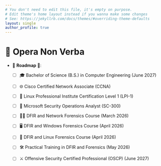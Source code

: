 ```yaml
---
# You don't need to edit this file, it's empty on purpose.
# Edit theme's home layout instead if you wanna make some changes
# See: https://jekyllrb.com/docs/themes/#overriding-theme-defaults
layout: single
author_profile: true
---
```


<h1>🎯 Opera Non Verba</h1>

- 📍 **Roadmap** 📍:
   - [ ] 🎓 Bachelor of Science (B.S.) in Computer Engineering (June 2027)

   - [ ] 🌐 Cisco Certified Network Associate (CCNA)

   - [ ] 🐧 Linux Professional Institute Certification Level 1 (LPI-1)

   - [ ] 🔐 Microsoft Security Operations Analyst (SC-300)

   - [ ] 🕵️‍♂️ DFIR and Network Forensics Course (March 2026)

   - [ ] 🖥️ DFIR and Windows Forensics Course (April 2026)

   - [ ] 🐧 DFIR and Linux Forensics Course (April 2026)

   - [ ] 🛠️ Practical Training in DFIR and Forensics (May 2026)

   - [ ] ⚔️ Offensive Security Certified Professional (OSCP) (June 2027)
